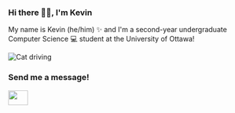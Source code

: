 ### Hi there 👋🏼, I'm Kevin

<!--
**kevinluong21/kevinluong21** is a ✨ _special_ ✨ repository because its `README.md` (this file) appears on your GitHub profile.

Here are some ideas to get you started:

- 🔭 I’m currently working on ...
- 🌱 I’m currently learning ...
- 👯 I’m looking to collaborate on ...
- 🤔 I’m looking for help with ...
- 💬 Ask me about ...
- 📫 How to reach me: ...
- 😄 Pronouns: ...
- ⚡ Fun fact: ...
-->

My name is Kevin (he/him) ✨ and I'm a second-year undergraduate Computer Science 💻 student at the University of Ottawa!

<img alt="Cat driving" src="https://media.tenor.com/5YWkNlUr8qkAAAAC/cat-driving.gif">

<h3 align="left">Send me a message!</h3>
<p align="left">
<a href="https://www.linkedin.com/in/kevinluong16/" target="blank"><img align="center" src="https://cdn.jsdelivr.net/npm/simple-icons@3.0.1/icons/linkedin.svg" alt="" height="30" width="40" /></a>
</p>

